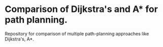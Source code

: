 # Comparison of Dijkstra's and A* for path planning.
Repository for comparison of multiple path-planning approaches like Dijkstra's, A*.
